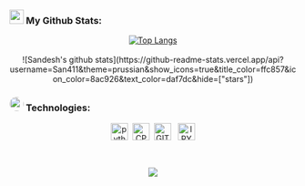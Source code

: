 ### <img src='https://media1.giphy.com/media/du3J3cXyzhj75IOgvA/giphy.gif?cid=ecf05e47x2g034i9pzwtzzsd3xgg2w9nr94t4tflbbgo3008&rid=giphy.gif' width='25px'> My Github Stats:

<div align="center">
<a href="https://github.com/San411/github-readme-stats"><img src="https://github-readme-stats.vercel.app/api/top-langs/?username=San411&amp;theme=prussian&amp;layout=compact&amp;text_color=daf7dc" alt="Top Langs" /></a>
</div>

<br>

<div align="center">
![Sandesh's github stats](https://github-readme-stats.vercel.app/api?username=San411&theme=prussian&show_icons=true&title_color=ffc857&icon_color=8ac926&text_color=daf7dc&hide=["stars"])
</div>


### <img src ='https://media.giphy.com/media/U4FkC2VqpeNRHjTDQ5/giphy-downsized.gif' width='25px' style="border-radius:50%"> Technologies:
<p align="center">
      <img src="https://www.vectorlogo.zone/logos/python/python-icon.svg" alt="python" width="30" height="30"/>&nbsp;
      <img src="https://raw.githubusercontent.com/abranhe/programming-languages-logos/master/src/cpp/cpp.svg" alt="CPP" width="30" height="30"/>&nbsp;
      <img src="https://www.vectorlogo.zone/logos/git-scm/git-scm-icon.svg" alt="GIT" width="30" height="30"/>   &nbsp;
      <img src="https://www.vectorlogo.zone/logos/jupyter/jupyter-icon.svg" alt="IPYNB" width="30" height="30"/> 
</p>
<br>
<p align = "center">
<a href="https://hits.seeyoufarm.com"><img src="https://hits.seeyoufarm.com/api/count/incr/badge.svg?url=https%3A%2F%2Fgithub.com%2FSan411%2FSan411&count_bg=%2331363F&title_bg=%23172F45&icon=ulule.svg&icon_color=%23D9F6D6&title=Views&edge_flat=false"/></a></p>
